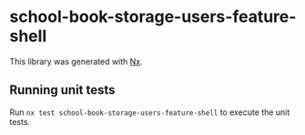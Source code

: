 # school-book-storage-users-feature-shell

This library was generated with [Nx](https://nx.dev).

## Running unit tests

Run `nx test school-book-storage-users-feature-shell` to execute the unit tests.
